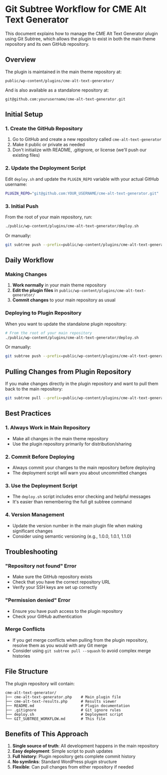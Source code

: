 # Git Subtree Workflow for CME Alt Text Generator

This document explains how to manage the CME Alt Text Generator plugin using Git Subtree, which allows the plugin to exist in both the main theme repository and its own GitHub repository.

## Overview

The plugin is maintained in the main theme repository at:
```
public/wp-content/plugins/cme-alt-text-generator/
```

And is also available as a standalone repository at:
```
git@github.com:yourusername/cme-alt-text-generator.git
```

## Initial Setup

### 1. Create the GitHub Repository

1. Go to GitHub and create a new repository called `cme-alt-text-generator`
2. Make it public or private as needed
3. Don't initialize with README, .gitignore, or license (we'll push our existing files)

### 2. Update the Deployment Script

Edit `deploy.sh` and update the `PLUGIN_REPO` variable with your actual GitHub username:

```bash
PLUGIN_REPO="git@github.com:YOUR_USERNAME/cme-alt-text-generator.git"
```

### 3. Initial Push

From the root of your main repository, run:

```bash
./public/wp-content/plugins/cme-alt-text-generator/deploy.sh
```

Or manually:

```bash
git subtree push --prefix=public/wp-content/plugins/cme-alt-text-generator git@github.com:yourusername/cme-alt-text-generator.git main
```

## Daily Workflow

### Making Changes

1. **Work normally** in your main theme repository
2. **Edit the plugin files** in `public/wp-content/plugins/cme-alt-text-generator/`
3. **Commit changes** to your main repository as usual

### Deploying to Plugin Repository

When you want to update the standalone plugin repository:

```bash
# From the root of your main repository
./public/wp-content/plugins/cme-alt-text-generator/deploy.sh
```

Or manually:

```bash
git subtree push --prefix=public/wp-content/plugins/cme-alt-text-generator git@github.com:yourusername/cme-alt-text-generator.git main
```

## Pulling Changes from Plugin Repository

If you make changes directly in the plugin repository and want to pull them back to the main repository:

```bash
git subtree pull --prefix=public/wp-content/plugins/cme-alt-text-generator git@github.com:yourusername/cme-alt-text-generator.git main
```

## Best Practices

### 1. Always Work in Main Repository
- Make all changes in the main theme repository
- Use the plugin repository primarily for distribution/sharing

### 2. Commit Before Deploying
- Always commit your changes to the main repository before deploying
- The deployment script will warn you about uncommitted changes

### 3. Use the Deployment Script
- The `deploy.sh` script includes error checking and helpful messages
- It's easier than remembering the full git subtree command

### 4. Version Management
- Update the version number in the main plugin file when making significant changes
- Consider using semantic versioning (e.g., 1.0.0, 1.0.1, 1.1.0)

## Troubleshooting

### "Repository not found" Error
- Make sure the GitHub repository exists
- Check that you have the correct repository URL
- Verify your SSH keys are set up correctly

### "Permission denied" Error
- Ensure you have push access to the plugin repository
- Check your GitHub authentication

### Merge Conflicts
- If you get merge conflicts when pulling from the plugin repository, resolve them as you would with any Git merge
- Consider using `git subtree pull --squash` to avoid complex merge histories

## File Structure

The plugin repository will contain:
```
cme-alt-text-generator/
├── cme-alt-text-generator.php    # Main plugin file
├── cme-alt-text-results.php      # Results viewer
├── README.md                     # Plugin documentation
├── .gitignore                    # Git ignore rules
├── deploy.sh                     # Deployment script
└── GIT_SUBTREE_WORKFLOW.md       # This file
```

## Benefits of This Approach

1. **Single source of truth**: All development happens in the main repository
2. **Easy deployment**: Simple script to push updates
3. **Full history**: Plugin repository gets complete commit history
4. **No symlinks**: Standard WordPress plugin structure
5. **Flexible**: Can pull changes from either repository if needed 